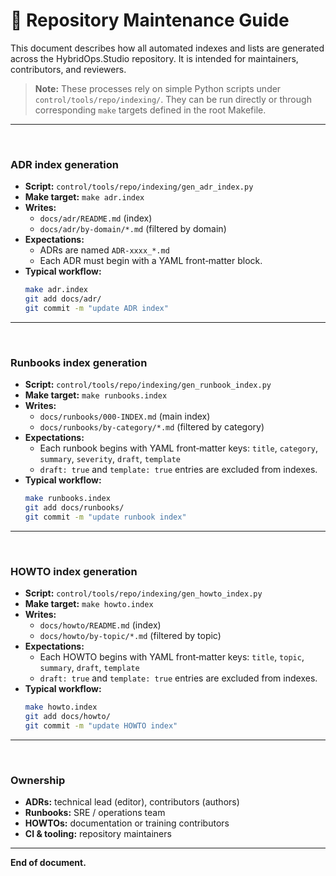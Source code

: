 # 🧭 Repository Maintenance Guide

This document describes how all automated indexes and lists are generated across the HybridOps.Studio repository.
It is intended for maintainers, contributors, and reviewers.

> **Note:** These processes rely on simple Python scripts under `control/tools/repo/indexing/`.
> They can be run directly or through corresponding `make` targets defined in the root Makefile.

---

&nbsp;

### ADR index generation

- **Script:** `control/tools/repo/indexing/gen_adr_index.py`
- **Make target:** `make adr.index`
- **Writes:**  
  - `docs/adr/README.md` (index)  
  - `docs/adr/by-domain/*.md` (filtered by domain)
- **Expectations:**  
  - ADRs are named `ADR-xxxx_*.md`  
  - Each ADR must begin with a YAML front‑matter block.
- **Typical workflow:**
  ```bash
  make adr.index
  git add docs/adr/
  git commit -m "update ADR index"
  ```

---

&nbsp;

### Runbooks index generation

- **Script:** `control/tools/repo/indexing/gen_runbook_index.py`
- **Make target:** `make runbooks.index`
- **Writes:**  
  - `docs/runbooks/000-INDEX.md` (main index)  
  - `docs/runbooks/by-category/*.md` (filtered by category)
- **Expectations:**  
  - Each runbook begins with YAML front‑matter keys: `title`, `category`, `summary`, `severity`, `draft`, `template`  
  - `draft: true` and `template: true` entries are excluded from indexes.
- **Typical workflow:**
  ```bash
  make runbooks.index
  git add docs/runbooks/
  git commit -m "update runbook index"
  ```

---

&nbsp;

### HOWTO index generation

- **Script:** `control/tools/repo/indexing/gen_howto_index.py`
- **Make target:** `make howto.index`
- **Writes:**  
  - `docs/howto/README.md` (index)  
  - `docs/howto/by-topic/*.md` (filtered by topic)
- **Expectations:**  
  - Each HOWTO begins with YAML front‑matter keys: `title`, `topic`, `summary`, `draft`, `template`  
  - `draft: true` and `template: true` entries are excluded from indexes.
- **Typical workflow:**
  ```bash
  make howto.index
  git add docs/howto/
  git commit -m "update HOWTO index"
  ```

---

&nbsp;

### Ownership

- **ADRs:** technical lead (editor), contributors (authors)  
- **Runbooks:** SRE / operations team  
- **HOWTOs:** documentation or training contributors  
- **CI & tooling:** repository maintainers

---

**End of document.**
